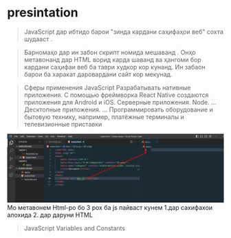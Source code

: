 # presintation


>JavaScript дар ибтидо барои "зинда кардани саҳифаҳои веб" сохта шудааст .

> Барномаҳо дар ин забон скрипт номида мешаванд . Онҳо метавонанд дар HTML ворид карда шаванд ва ҳангоми бор кардани саҳифаи веб ба таври худкор кор кунанд.
Ин забаон барои ба харакат даровардани сайт кор мекунад.

> Сферы применения JavaScript
> Разрабатывать нативные приложения. С помощью фреймворка React Native создаются приложения для Android и iOS.
Серверные приложения. Node. ...
Десктопные приложения. ...
Программировать оборудование и бытовую технику, например, платёжные терминалы и телевизионные приставки

![](./Screenshot_3.png) Мо метавонем Html-ро бо 3 рох ба js  пайваст кунем 1.дар сахифахои алохида 2. дар даруни HTML


> JavaScript Variables and Constants
